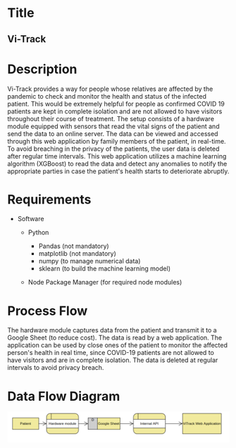# Title 

## Vi-Track 

# Description 

Vi-Track provides a way for people whose relatives are affected by the pandemic to check and monitor the health and status of the infected patient. This would be extremely helpful for people as confirmed COVID 19 patients are kept in complete isolation and are not allowed to have visitors throughout their course of treatment. The setup consists of a hardware module equipped with sensors that read the vital signs of the patient and send the data to an online server. The data can be viewed and accessed through this web application by family members of the patient, in real-time. To avoid breaching in the privacy of the patients, the user data is deleted after regular time intervals. This web application utilizes a machine learning algorithm (XGBoost) to read the data and detect any anomalies to notify the appropriate parties in case the patient's health starts to deteriorate abruptly. 

# Requirements 
* Software 
	* Python 
		* Pandas (not mandatory)
		* matplotlib (not mandatory)
		* numpy (to manage numerical data)
		* sklearn (to build the machine learning model)

	* Node Package Manager (for required node modules)

# Process Flow 

The hardware module captures data from the patient and transmit it to a Google Sheet (to reduce cost). The data is read by a web application. The application can be used by close ones of the patient to monitor the affected person's health in real time, since COVID-19 patients are not allowed to have visitors and are in complete isolation. 
The data is deleted at regular intervals to avoid privacy breach. 

# Data Flow Diagram 

![Data Flow Diagram](https://raw.githubusercontent.com/ChetanMadan/ViTrack/master/dataflow.png)
